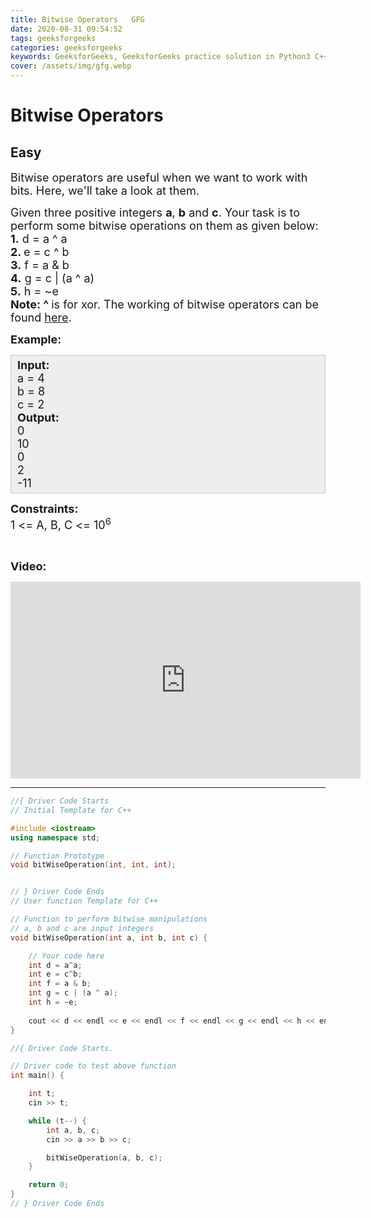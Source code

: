 ```yaml
---
title: Bitwise Operators   GFG
date: 2020-08-31 09:54:52
tags: geeksforgeeks
categories: geeksforgeeks
keywords: GeeksforGeeks, GeeksforGeeks practice solution in Python3 C++ Java, Bitwise Operators - GFG solution
cover: /assets/img/gfg.webp
---
```



# Bitwise Operators
## Easy
<div class="problems_problem_content__Xm_eO"><p><span style="font-size:18px">Bitwise operators are useful when we want to work with bits. Here, we'll take a look at them.</span></p>

<p><span style="font-size:18px">Given three positive integers <strong>a</strong>, <strong>b</strong> and <strong>c</strong>. Your task is to perform some bitwise operations on them as given below:<br>
<strong>1.</strong> d = a ^ a<br>
<strong>2. </strong>e = c ^ b<br>
<strong>3.</strong> f = a &amp; b<br>
<strong>4.</strong> g = c | (a ^ a)<br>
<strong>5.</strong>&nbsp;h&nbsp;= ~e<br>
<strong>Note: ^ </strong>is for xor. The working of bitwise operators can be found <a href="https://www.geeksforgeeks.org/bitwise-operators-in-c-cpp/">here</a>.</span></p>

<p><span style="font-size:18px"><strong>Example:</strong></span></p>

<div style="background:#eee;border:1px solid #ccc;padding:5px 10px;"><span style="font-size:18px"><strong>Input:</strong><br>
a = 4<br>
b = 8<br>
c = 2<br>
<strong>Output:</strong><br>
0<br>
10<br>
0<br>
2<br>
-11</span></div>

<p><span style="font-size:18px"><strong>Constraints:</strong><br>
1 &lt;= A, B, C &lt;= 10<sup>6</sup></span></p>

<p>&nbsp;</p>

<p><strong><span style="font-size:18px">Video:</span></strong></p>

<p><iframe frameborder="0" height="315" src="https://www.youtube.com/embed/WFy9SFJsAWQ" width="560"></iframe></p>
</div>

---




```cpp
//{ Driver Code Starts
// Initial Template for C++

#include <iostream>
using namespace std;

// Function Prototype
void bitWiseOperation(int, int, int);


// } Driver Code Ends
// User function Template for C++

// Function to perform bitwise manipulations
// a, b and c are input integers
void bitWiseOperation(int a, int b, int c) {

    // Your code here
    int d = a^a;
    int e = c^b;
    int f = a & b;
    int g = c | (a ^ a);
    int h = ~e;
    
    cout << d << endl << e << endl << f << endl << g << endl << h << endl;
}

//{ Driver Code Starts.

// Driver code to test above function
int main() {

    int t;
    cin >> t;

    while (t--) {
        int a, b, c;
        cin >> a >> b >> c;

        bitWiseOperation(a, b, c);
    }

    return 0;
}
// } Driver Code Ends
```
